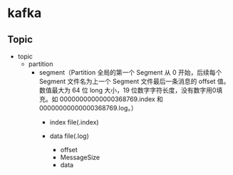 # kafka


## Topic
* topic
    * partition
        * segment（Partition 全局的第一个 Segment 从 0 开始，后续每个 Segment 文件名为上一个 Segment 文件最后一条消息的 offset 值。数值最大为 64 位 long 大小，19 位数字字符长度，没有数字用0填充。如 00000000000000368769.index 和 00000000000000368769.log。）
            * index file(.index)
                
            * data file(.log)
                * offset
                * MessageSize
                * data
